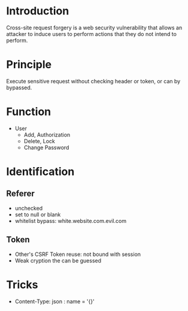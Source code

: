 # Introduction
Cross-site request forgery is a web security vulnerability that allows an attacker to induce users to perform actions that they do not intend to perform.

# Principle
 Execute sensitive request without checking header or token, or can by bypassed.

# Function
- User
  - Add, Authorization
  - Delete, Lock
  - Change Password


# Identification
## Referer
- unchecked
- set to null or blank
- whitelist bypass:  white.website.com.evil.com

## Token
- Other's CSRF Token reuse: not bound with session
- Weak cryption the can be guessed

# Tricks
- Content-Type: json : name = '{}'
